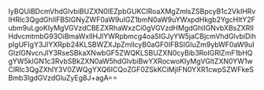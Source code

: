 IyBQUiBDcmVhdGlvbiBUZXN0IEZpbGUKClRoaXMgZmlsZSBpcyB1c2VkIHRvIHRlc3QgdGhlIFBSIGNyZWF0aW9uIGZ1bmN0aW9uYWxpdHkgb2YgcHItY2Fubm9uLgoKIyMgVGVzdCBEZXRhaWxzCi0gVGVzdHMgdGhlIGNvbXBsZXRlIHdvcmtmbG93OiBmaWxlIHJlYWRpbmcg4oaSIGJyYW5jaCBjcmVhdGlvbiDihpIgUFIgY3JlYXRpb24KLSBWZXJpZmllcyB0aGF0IFBSIGluZm9ybWF0aW9uIGlzIGNvcnJlY3RseSBkaXNwbGF5ZWQKLSBUZXN0cyBib3RoIGRlZmF1bHQgYW5kIGN1c3RvbSBkZXN0aW5hdGlvbiBwYXRocwoKIyMgVGltZXN0YW1wClRlc3QgZXhlY3V0ZWQgYXQ6ICQoZGF0ZSkKCiMjIFN0YXR1cwpSZWFkeSBmb3IgdGVzdGluZyEg8J+agA==